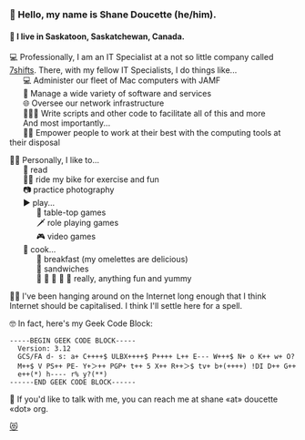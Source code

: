 ### 👋 Hello, my name is **Shane Doucette** (he/him).

#### 📍 I live in Saskatoon, Saskatchewan, Canada.  

💻 Professionally, I am an IT Specialist at a not so little company called [7shifts](https://7shifts.com). There, with my fellow IT Specialists, I do things like...  
      💻 Administer our fleet of Mac computers with JAMF  
      💾 Manage a wide variety of software and services  
      🌐 Oversee our network infrastructure  
      👨🏻‍💻 Write scripts and other code to facilitate all of this and more  
      And most importantly...  
      🙋‍♀️ Empower people to work at their best with the computing tools at their disposal  
      
🧔🏻 Personally, I like to...  
      📖 read  
      🚴‍♀️ ride my bike for exercise and fun  
      📷 practice photography  
      ▶️ play...  
            🎲 table-top games  
            🗡 role playing games  
            🎮 video games  
      🥘 cook...  
            🍳 breakfast (my omelettes are delicious)  
            🥪 sandwiches  
            🍔 🍝 🍗 🥞 🌮 really, anything fun and yummy  

🏄‍♀️ I've been hanging around on the Internet long enough that I think Internet should be capitalised. I think I'll settle here for a spell.

🤓 In fact, here's my Geek Code Block:
```
-----BEGIN GEEK CODE BLOCK-----
  Version: 3.12
  GCS/FA d- s: a+ C++++$ ULBX++++$ P++++ L++ E--- W+++$ N+ o K++ w+ O? 
  M++$ V PS++ PE- Y+＞++ PGP+ t++ 5 X++ R++＞$ tv+ b+(++++) !DI D++ G++ 
  e++(*) h---- r% y?(**)
------END GEEK CODE BLOCK------
```

📧 If you'd like to talk with me, you can reach me at shane «at» doucette «dot» org.  



[😻](assets/images/cat.jpg)  
